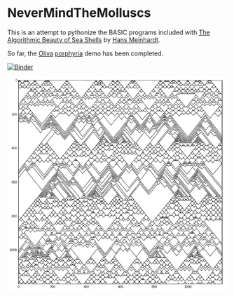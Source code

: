 # NeverMindTheMolluscs

This is an attempt to pythonize the BASIC programs included with
[The Algorithmic Beauty of Sea Shells](https://www.springer.com/gb/book/9783540921417) by
[Hans Meinhardt](http://dev.biologists.org/content/develop/early/2016/03/22/dev.137414.full.pdf).

So far, the [Oliva](https://en.wikipedia.org/wiki/Oliva_porphyria) [porphyria](http://www.marinespecies.org/aphia.php?p=taxdetails&id=208377)
demo has been completed.

[![Binder](https://mybinder.org/badge.svg)](https://mybinder.org/v2/gh/augeas/NeverMindTheMolluscs/master?filepath=oliva_porphyria.ipynb)

![oliva simulation](https://github.com/augeas/NeverMindTheMolluscs/raw/master/img/oliva3.png)
